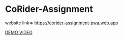 # CoRider-Assignment

website link=> https://corider-assignment-pwa.web.app


[DEMO VIDEO ](https://github.com/abhistark007/CoRider-Assignment/assets/58290134/97fd92d1-27e6-491c-811c-38fc83f583ab)

